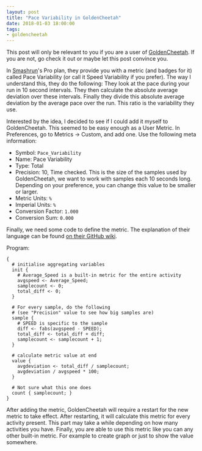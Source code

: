 ```yaml
---
layout: post
title: "Pace Variability in GoldenCheetah"
date: 2018-01-03 18:00:00
tags:
- goldencheetah
---
```


This post will only be relevant to you if you are a user of
[GoldenCheetah][goldencheetah]. If you are not, go check it out or maybe let
this post convince you.

In [Smashrun][smashrun]'s Pro plan, they provide you with a metric (and badges
for it) called Pace Variability (or call it Speed Variability if you prefer).
The way I understand this, they do the following: They look at the pace during
your run in 10 second intervals. They then calculate the absolute average
deviation over these intervals. Finally they divide this absolute average
deviation by the average pace over the run. This ratio is the variability they
use.

Interested by the idea, I decided to see if I could add it myself to
GoldenCheetah. This seemed to be easy enough as a User Metric. In Preferences,
go to Metrics -> Custom, and add one. Use the following meta information:

- Symbol: `Pace_Variability`
- Name: Pace Variability
- Type: Total
- Precision: 10, Time checked. This is the size of the samples used by
  GoldenCheetah, we want to work with samples each 10 seconds long. Depending
  on your preference, you can change this value to be smaller or larger.
- Metric Units: `%`
- Imperial Units: `%`
- Conversion Factor: `1.000`
- Conversion Sum: `0.000`

Finally, we need some code to define the metric. The explanation of their
language can be found [on their GitHub wiki][ghwiki].

Program:

```
{
  # initialise aggregating variables
  init {
    # Average_Speed is a built-in metric for the entire activity
    avgspeed <- Average_Speed;
    samplecount <- 0;
    total_diff <- 0;
  }

  # For every sample, do the following
  # (see "Precision" value to see how big samples are)
  sample {
    # SPEED is specific to the sample
    diff <- fabs(avgspeed - SPEED);
    total_diff <- total_diff + diff;
    samplecount <- samplecount + 1;
  }

  # calculate metric value at end
  value {
    avgdeviation <- total_diff / samplecount;
    avgdeviation / avgspeed * 100;
  }

  # Not sure what this one does
  count { samplecount; }
}
```

After adding the metric, GoldenCheetah will require a restart for the new
metric to take effect. After restarting, it will calculate this metric for
every activity present. This part may take a while depending on how many
activities you have. Finally, you are able to use this metric like you can any
other built-in metric. For example to create graph or just to show the value
somewhere.

[goldencheetah]: http://www.goldencheetah.org/
[smashrun]: http://smashrun.com/ward
[ghwiki]: https://github.com/GoldenCheetah/GoldenCheetah/wiki/UG_Special-Topics_Formula-Syntax-and-Expressions
